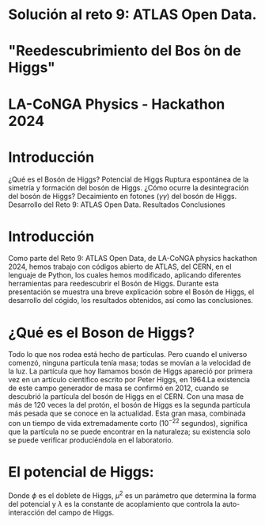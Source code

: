 # Solución al reto 9: ATLAS Open Data.
# "Reedescubrimiento del Bos ́on de Higgs"
# LA-CoNGA Physics - Hackathon 2024

# Introducción 
¿Qué es el Bosón de Higgs?
Potencial de Higgs
Ruptura espontánea de la simetría y formación del bosón de Higgs.
¿Cómo ocurre la desintegración del bosón de Higgs?
Decaimiento en fotones ($\gamma\gamma$) del bosón de Higgs.
Desarrollo del Reto 9: ATLAS Open Data.
Resultados
Conclusiones

# Introducción
Como parte del Reto 9: ATLAS Open Data, de LA-CoNGA physics hackathon 2024, hemos trabajo con códigos abierto de ATLAS, del CERN, en el lenguaje de Python, los cuales hemos modificado, aplicando diferentes herramientas para reedescubrir el Bosón de Higgs. 
Durante esta presentación se muestra una breve explicación sobre el Bosón de Higgs, el desarrollo del cógido, los resultados obtenidos, así como las conclusiones.

# ¿Qué es el Boson de Higgs?
Todo lo que nos rodea está hecho de partículas. Pero cuando el universo comenzó, ninguna partícula tenía masa; todas se movían a la velocidad de la luz. La partícula que hoy llamamos bosón de Higgs apareció por primera vez en un artículo científico escrito por Peter Higgs, en 1964.La existencia de este campo generador de masa se confirmó en 2012, cuando se descubrió la partícula del bosón de Higgs en el CERN.
Con una masa de más de 120 veces la del protón, el bosón de Higgs es la segunda partícula más pesada que se conoce en la actualidad. Esta gran masa, combinada con un tiempo de vida extremadamente corto ($10^{-22}$ segundos), significa que la partícula no se puede encontrar en la naturaleza; su existencia solo se puede verificar produciéndola en el laboratorio.

# El potencial de Higgs:
Donde $\phi$ es el doblete de Higgs, $\mu^2$ es un parámetro que determina la forma del potencial y $\lambda$ es la constante de acoplamiento que controla la auto-interacción del campo de Higgs.
